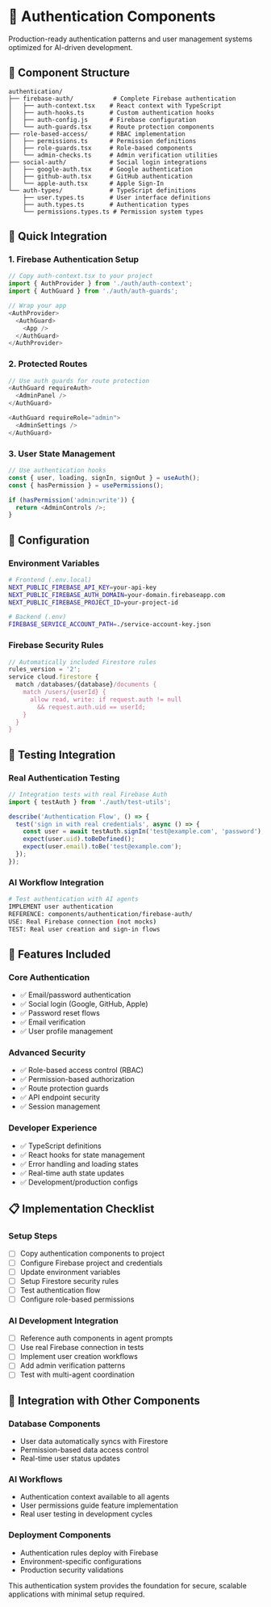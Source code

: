 # 🔐 Authentication Components

Production-ready authentication patterns and user management systems optimized for AI-driven development.

## 📁 Component Structure

```
authentication/
├── firebase-auth/           # Complete Firebase authentication
│   ├── auth-context.tsx    # React context with TypeScript
│   ├── auth-hooks.ts       # Custom authentication hooks  
│   ├── auth-config.js      # Firebase configuration
│   └── auth-guards.tsx     # Route protection components
├── role-based-access/      # RBAC implementation
│   ├── permissions.ts      # Permission definitions
│   ├── role-guards.tsx     # Role-based components
│   └── admin-checks.ts     # Admin verification utilities
├── social-auth/            # Social login integrations
│   ├── google-auth.tsx     # Google authentication
│   ├── github-auth.tsx     # GitHub authentication  
│   └── apple-auth.tsx      # Apple Sign-In
└── auth-types/             # TypeScript definitions
    ├── user.types.ts       # User interface definitions
    ├── auth.types.ts       # Authentication types
    └── permissions.types.ts # Permission system types
```

## 🚀 Quick Integration

### 1. Firebase Authentication Setup
```typescript
// Copy auth-context.tsx to your project
import { AuthProvider } from './auth/auth-context';
import { AuthGuard } from './auth/auth-guards';

// Wrap your app
<AuthProvider>
  <AuthGuard>
    <App />
  </AuthGuard>
</AuthProvider>
```

### 2. Protected Routes
```typescript
// Use auth guards for route protection
<AuthGuard requireAuth>
  <AdminPanel />
</AuthGuard>

<AuthGuard requireRole="admin">
  <AdminSettings />
</AuthGuard>
```

### 3. User State Management
```typescript
// Use authentication hooks
const { user, loading, signIn, signOut } = useAuth();
const { hasPermission } = usePermissions();

if (hasPermission('admin:write')) {
  return <AdminControls />;
}
```

## 🔧 Configuration

### Environment Variables
```bash
# Frontend (.env.local)
NEXT_PUBLIC_FIREBASE_API_KEY=your-api-key
NEXT_PUBLIC_FIREBASE_AUTH_DOMAIN=your-domain.firebaseapp.com
NEXT_PUBLIC_FIREBASE_PROJECT_ID=your-project-id

# Backend (.env)
FIREBASE_SERVICE_ACCOUNT_PATH=./service-account-key.json
```

### Firebase Security Rules
```javascript
// Automatically included Firestore rules
rules_version = '2';
service cloud.firestore {
  match /databases/{database}/documents {
    match /users/{userId} {
      allow read, write: if request.auth != null 
        && request.auth.uid == userId;
    }
  }
}
```

## 🧪 Testing Integration

### Real Authentication Testing
```typescript
// Integration tests with real Firebase Auth
import { testAuth } from './auth/test-utils';

describe('Authentication Flow', () => {
  test('sign in with real credentials', async () => {
    const user = await testAuth.signIn('test@example.com', 'password');
    expect(user.uid).toBeDefined();
    expect(user.email).toBe('test@example.com');
  });
});
```

### AI Workflow Integration
```bash
# Test authentication with AI agents
IMPLEMENT user authentication
REFERENCE: components/authentication/firebase-auth/
USE: Real Firebase connection (not mocks)
TEST: Real user creation and sign-in flows
```

## 🎯 Features Included

### Core Authentication
- ✅ Email/password authentication
- ✅ Social login (Google, GitHub, Apple)
- ✅ Password reset flows
- ✅ Email verification
- ✅ User profile management

### Advanced Security
- ✅ Role-based access control (RBAC)
- ✅ Permission-based authorization
- ✅ Route protection guards
- ✅ API endpoint security
- ✅ Session management

### Developer Experience
- ✅ TypeScript definitions
- ✅ React hooks for state management
- ✅ Error handling and loading states
- ✅ Real-time auth state updates
- ✅ Development/production configs

## 📋 Implementation Checklist

### Setup Steps
- [ ] Copy authentication components to project
- [ ] Configure Firebase project and credentials
- [ ] Update environment variables
- [ ] Setup Firestore security rules
- [ ] Test authentication flow
- [ ] Configure role-based permissions

### AI Development Integration
- [ ] Reference auth components in agent prompts
- [ ] Use real Firebase connection in tests
- [ ] Implement user creation workflows
- [ ] Add admin verification patterns
- [ ] Test with multi-agent coordination

## 🔄 Integration with Other Components

### Database Components
- User data automatically syncs with Firestore
- Permission-based data access control
- Real-time user status updates

### AI Workflows
- Authentication context available to all agents
- User permissions guide feature implementation
- Real user testing in development cycles

### Deployment Components
- Authentication rules deploy with Firebase
- Environment-specific configurations
- Production security validations

This authentication system provides the foundation for secure, scalable applications with minimal setup required.